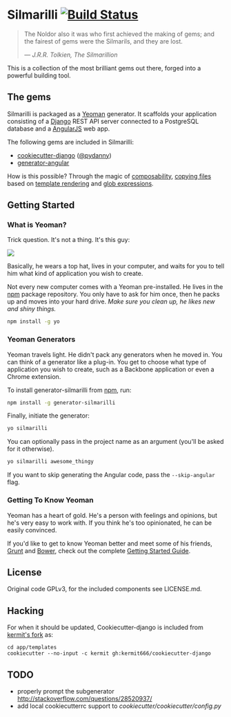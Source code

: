 Silmarilli [![Build Status](https://secure.travis-ci.org/kermit666/silmarilli.png?branch=master)](https://travis-ci.org/kermit666/silmarilli)
==========

> The Noldor also it was who first achieved the making of gems;
> and the fairest of gems were the Silmarils, and they are lost.
>
> — <cite>J.R.R. Tolkien, The Silmarillion</cite>


This is a collection of the most brilliant gems out there,
forged into a powerful building tool.


The gems
--------

Silmarilli is packaged as a [Yeoman](http://yeoman.io) generator. It scaffolds
your application consisting of a [Django](https://www.djangoproject.com/)
REST API server connected to a PostgreSQL database and a
[AngularJS](https://angularjs.org/) web app.

The following gems are included in Silmarilli:

- [cookiecutter-django](https://github.com/pydanny/cookiecutter-django)
  ([@pydanny](https://github.com/pydanny))
- [generator-angular](https://github.com/yeoman/generator-angular)

How is this possible? Through the magic of
[composability](yeoman.io/authoring/composability.html),
[copying files](https://github.com/sboudrias/mem-fs-editor)
based on [template rendering](https://lodash.com/docs#template)
and [glob expressions](https://github.com/isaacs/node-glob).

Getting Started
---------------

### What is Yeoman?

Trick question. It's not a thing. It's this guy:

![](http://i.imgur.com/JHaAlBJ.png)

Basically, he wears a top hat, lives in your computer, and waits for you to tell
him what kind of application you wish to create.

Not every new computer comes with a Yeoman pre-installed. He lives in the
[npm](https://npmjs.org) package repository. You only have to ask for him once,
then he packs up and moves into your hard drive. *Make sure you clean up, he
likes new and shiny things.*

```bash
npm install -g yo
```

### Yeoman Generators

Yeoman travels light. He didn't pack any generators when he moved in. You can
think of a generator like a plug-in. You get to choose what type of application
you wish to create, such as a Backbone application or even a Chrome extension.

To install generator-silmarilli from
[npm](https://www.npmjs.com/package/generator-silmarilli), run:

```bash
npm install -g generator-silmarilli
```

Finally, initiate the generator:

```bash
yo silmarilli
```

You can optionally pass in the project name as an argument (you'll be asked for
it otherwise).

```bash
yo silmarilli awesome_thingy
```

If you want to skip generating the Angular code, pass the `--skip-angular` flag.

### Getting To Know Yeoman

Yeoman has a heart of gold. He's a person with feelings and opinions, but he's
very easy to work with. If you think he's too opinionated, he can be easily
convinced.

If you'd like to get to know Yeoman better and meet some of his friends,
[Grunt](http://gruntjs.com) and [Bower](http://bower.io), check out the complete
[Getting Started Guide](https://github.com/yeoman/yeoman/wiki/Getting-Started).


License
-------

Original code GPLv3, for the included components see LICENSE.md.


Hacking
-------

For when it should be updated, Cookiecutter-django is included from
[kermit's fork](https://github.com/kermit666/cookiecutter-django) as:

    cd app/templates
    cookiecutter --no-input -c kermit gh:kermit666/cookiecutter-django


TODO
----

- properly prompt the subgenerator
  http://stackoverflow.com/questions/28520937/
- add local cookiecutterrc support to *cookiecutter/cookiecutter/config.py*
